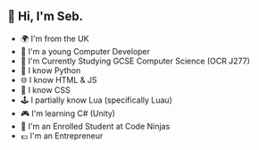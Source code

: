 ## 👋 Hi, I'm Seb.

- 🌍 I'm from the UK
- 💾 I'm a young Computer Developer
- 📄 I'm Currently Studying GCSE Computer Science (OCR J277)
- 🐍 I know Python
- 🌐 I know HTML & JS
- 🪷 I know CSS
- 🕹️ I partially know Lua (specifically Luau)
- 🎮 I'm learning C# (Unity)
- 🥷 I'm an Enrolled Student at Code Ninjas
- 💷 I'm an Entrepreneur
<!--
**SebTNT/SebTNT** is a ✨ _special_ ✨ repository because its `README.md` (this file) appears on your GitHub profile.

Here are some ideas to get you started:

- 🔭 I’m currently working on ...
- 🌱 I’m currently learning ...
- 👯 I’m looking to collaborate on ...
- 🤔 I’m looking for help with ...
- 💬 Ask me about ...
- 📫 How to reach me: ...
- 😄 Pronouns: ...
- ⚡ Fun fact: ...
-->
